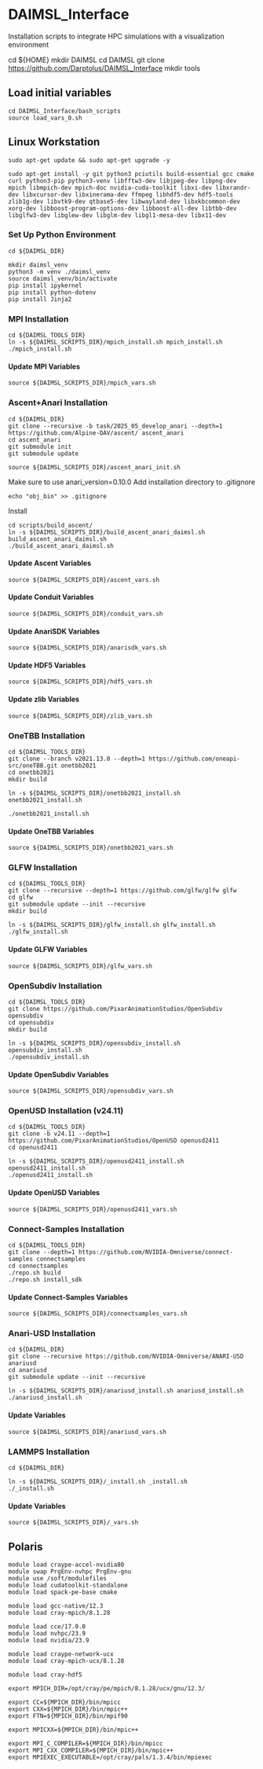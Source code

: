 # DAIMSL_Interface
Installation scripts to integrate HPC simulations with a visualization environment

cd ${HOME}
mkdir DAIMSL
cd DAIMSL
git clone https://github.com/Darptolus/DAIMSL_Interface
mkdir tools

## Load initial variables
```
cd DAIMSL_Interface/bash_scripts
source load_vars_0.sh
```

## Linux Workstation
```
sudo apt-get update && sudo apt-get upgrade -y

sudo apt-get install -y git python3 pciutils build-essential gcc cmake curl python3-pip python3-venv libfftw3-dev libjpeg-dev libpng-dev mpich libmpich-dev mpich-doc nvidia-cuda-toolkit libxi-dev libxrandr-dev libxcursor-dev libxinerama-dev ffmpeg libhdf5-dev hdf5-tools zlib1g-dev libvtk9-dev qtbase5-dev libwayland-dev libxkbcommon-dev xorg-dev libboost-program-options-dev libboost-all-dev libtbb-dev libglfw3-dev libglew-dev libglm-dev libgl1-mesa-dev libx11-dev 
```

### Set Up Python Environment
```
cd ${DAIMSL_DIR}

mkdir daimsl_venv
python3 -m venv ./daimsl_venv
source daimsl_venv/bin/activate
pip install ipykernel
pip install python-dotenv
pip install Jinja2
```


### MPI Installation
```
cd ${DAIMSL_TOOLS_DIR}
ln -s ${DAIMSL_SCRIPTS_DIR}/mpich_install.sh mpich_install.sh
./mpich_install.sh

```
#### Update MPI Variables
```
source ${DAIMSL_SCRIPTS_DIR}/mpich_vars.sh
```

### Ascent+Anari Installation
```
cd ${DAIMSL_DIR}
git clone --recursive -b task/2025_05_develop_anari --depth=1 https://github.com/Alpine-DAV/ascent/ ascent_anari
cd ascent_anari
git submodule init
git submodule update

source ${DAIMSL_SCRIPTS_DIR}/ascent_anari_init.sh
```
Make sure to use anari_version=0.10.0
Add installation directory to .gitignore
```
echo "obj_bin" >> .gitignore
```

Install
```
cd scripts/build_ascent/
ln -s ${DAIMSL_SCRIPTS_DIR}/build_ascent_anari_daimsl.sh build_ascent_anari_daimsl.sh
./build_ascent_anari_daimsl.sh

```

#### Update Ascent Variables
```
source ${DAIMSL_SCRIPTS_DIR}/ascent_vars.sh
```
#### Update Conduit Variables
```
source ${DAIMSL_SCRIPTS_DIR}/conduit_vars.sh
```
#### Update AnariSDK Variables
```
source ${DAIMSL_SCRIPTS_DIR}/anarisdk_vars.sh
```
#### Update HDF5 Variables
```
source ${DAIMSL_SCRIPTS_DIR}/hdf5_vars.sh
```
#### Update zlib Variables
```
source ${DAIMSL_SCRIPTS_DIR}/zlib_vars.sh
```

### OneTBB Installation
```
cd ${DAIMSL_TOOLS_DIR}
git clone --branch v2021.13.0 --depth=1 https://github.com/oneapi-src/oneTBB.git onetbb2021
cd onetbb2021
mkdir build

ln -s ${DAIMSL_SCRIPTS_DIR}/onetbb2021_install.sh onetbb2021_install.sh

./onetbb2021_install.sh

```
#### Update OneTBB Variables
```
source ${DAIMSL_SCRIPTS_DIR}/onetbb2021_vars.sh
```

### GLFW Installation
```
cd ${DAIMSL_TOOLS_DIR}
git clone --recursive --depth=1 https://github.com/glfw/glfw glfw
cd glfw
git submodule update --init --recursive
mkdir build

ln -s ${DAIMSL_SCRIPTS_DIR}/glfw_install.sh glfw_install.sh
./glfw_install.sh

```

#### Update GLFW Variables
```
source ${DAIMSL_SCRIPTS_DIR}/glfw_vars.sh
```

### OpenSubdiv Installation
```
cd ${DAIMSL_TOOLS_DIR}
git clone https://github.com/PixarAnimationStudios/OpenSubdiv opensubdiv
cd opensubdiv
mkdir build

ln -s ${DAIMSL_SCRIPTS_DIR}/opensubdiv_install.sh opensubdiv_install.sh
./opensubdiv_install.sh
```

#### Update OpenSubdiv Variables
```
source ${DAIMSL_SCRIPTS_DIR}/opensubdiv_vars.sh
```

### OpenUSD Installation (v24.11)
```
cd ${DAIMSL_TOOLS_DIR}
git clone -b v24.11 --depth=1 https://github.com/PixarAnimationStudios/OpenUSD openusd2411
cd openusd2411

ln -s ${DAIMSL_SCRIPTS_DIR}/openusd2411_install.sh openusd2411_install.sh
./openusd2411_install.sh
```

#### Update OpenUSD Variables
```
source ${DAIMSL_SCRIPTS_DIR}/openusd2411_vars.sh
```

### Connect-Samples Installation
```
cd ${DAIMSL_TOOLS_DIR}
git clone --depth=1 https://github.com/NVIDIA-Omniverse/connect-samples connectsamples
cd connectsamples
./repo.sh build
./repo.sh install_sdk
```

#### Update Connect-Samples Variables
```
source ${DAIMSL_SCRIPTS_DIR}/connectsamples_vars.sh
```

### Anari-USD Installation
```
cd ${DAIMSL_DIR}
git clone --recursive https://github.com/NVIDIA-Omniverse/ANARI-USD anariusd
cd anariusd
git submodule update --init --recursive

ln -s ${DAIMSL_SCRIPTS_DIR}/anariusd_install.sh anariusd_install.sh
./anariusd_install.sh
```

#### Update  Variables
```
source ${DAIMSL_SCRIPTS_DIR}/anariusd_vars.sh
```

### LAMMPS Installation
```
cd ${DAIMSL_DIR}

ln -s ${DAIMSL_SCRIPTS_DIR}/_install.sh _install.sh
./_install.sh
```

#### Update  Variables
```
source ${DAIMSL_SCRIPTS_DIR}/_vars.sh
```


## Polaris

```
module load craype-accel-nvidia80
module swap PrgEnv-nvhpc PrgEnv-gnu
module use /soft/modulefiles
module load cudatoolkit-standalone
module load spack-pe-base cmake

module load gcc-native/12.3
module load cray-mpich/8.1.28

module load cce/17.0.0
module load nvhpc/23.9
module load nvidia/23.9

module load craype-network-ucx
module load cray-mpich-ucx/8.1.28

module load cray-hdf5

export MPICH_DIR=/opt/cray/pe/mpich/8.1.28/ucx/gnu/12.3/

export CC=${MPICH_DIR}/bin/mpicc
export CXX=${MPICH_DIR}/bin/mpic++
export FTN=${MPICH_DIR}/bin/mpif90

export MPICXX=${MPICH_DIR}/bin/mpic++

export MPI_C_COMPILER=${MPICH_DIR}/bin/mpicc
export MPI_CXX_COMPILER=${MPICH_DIR}/bin/mpic++
export MPIEXEC_EXECUTABLE=/opt/cray/pals/1.3.4/bin/mpiexec
```

